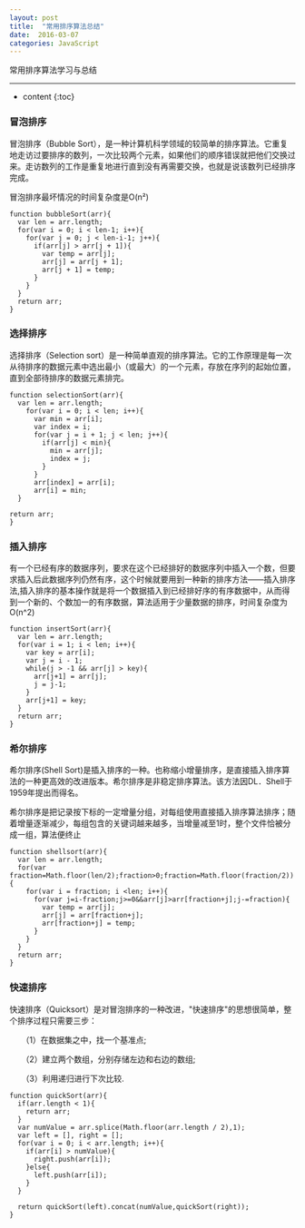 ```yaml
---
layout: post
title:  "常用排序算法总结"
date:  2016-03-07
categories: JavaScript
---
```


常用排序算法学习与总结

---

* content
{:toc}

### 冒泡排序

冒泡排序（Bubble Sort），是一种计算机科学领域的较简单的排序算法。它重复地走访过要排序的数列，一次比较两个元素，如果他们的顺序错误就把他们交换过来。走访数列的工作是重复地进行直到没有再需要交换，也就是说该数列已经排序完成。

冒泡排序最坏情况的时间复杂度是O(n²)

	function bubbleSort(arr){
	  var len = arr.length;
	  for(var i = 0; i < len-1; i++){
	    for(var j = 0; j < len-i-1; j++){
	      if(arr[j] > arr[j + 1]){
            var temp = arr[j];
            arr[j] = arr[j + 1];
            arr[j + 1] = temp;
          }
        }
	  }
	  return arr;
	}


### 选择排序

选择排序（Selection sort）是一种简单直观的排序算法。它的工作原理是每一次从待排序的数据元素中选出最小（或最大）的一个元素，存放在序列的起始位置，直到全部待排序的数据元素排完。

  
	function selectionSort(arr){
	  var len = arr.length;
        for(var i = 0; i < len; i++){
          var min = arr[i];
          var index = i;
          for(var j = i + 1; j < len; j++){
            if(arr[j] < min){
              min = arr[j];
              index = j;
            }
          }		
          arr[index] = arr[i];
          arr[i] = min;
      }
	
    return arr;
	}


### 插入排序

有一个已经有序的数据序列，要求在这个已经排好的数据序列中插入一个数，但要求插入后此数据序列仍然有序，这个时候就要用到一种新的排序方法——插入排序法,插入排序的基本操作就是将一个数据插入到已经排好序的有序数据中，从而得到一个新的、个数加一的有序数据，算法适用于少量数据的排序，时间复杂度为O(n^2)

    function insertSort(arr){
      var len = arr.length;
      for(var i = 1; i < len; i++){
        var key = arr[i];
        var j = i - 1;
        while(j > -1 && arr[j] > key){
          arr[j+1] = arr[j];
          j = j-1;
        }
        arr[j+1] = key;
      }
      return arr;
    }


### 希尔排序

希尔排序(Shell Sort)是插入排序的一种。也称缩小增量排序，是直接插入排序算法的一种更高效的改进版本。希尔排序是非稳定排序算法。该方法因DL．Shell于1959年提出而得名。

希尔排序是把记录按下标的一定增量分组，对每组使用直接插入排序算法排序；随着增量逐渐减少，每组包含的关键词越来越多，当增量减至1时，整个文件恰被分成一组，算法便终止

    function shellsort(arr){
      var len = arr.length;
      for(var fraction=Math.floor(len/2);fraction>0;fraction=Math.floor(fraction/2)){
        for(var i = fraction; i <len; i++){
          for(var j=i-fraction;j>=0&&arr[j]>arr[fraction+j];j-=fraction){
            var temp = arr[j];
            arr[j] = arr[fraction+j];
            arr[fraction+j] = temp;
          }
        }
      }
      return arr;
    }


### 快速排序

快速排序（Quicksort）是对冒泡排序的一种改进，"快速排序"的思想很简单，整个排序过程只需要三步：

　　（1）在数据集之中，找一个基准点;

　　（2）建立两个数组，分别存储左边和右边的数组;

　　（3）利用递归进行下次比较.

    function quickSort(arr){
      if(arr.length < 1){
        return arr;
      }
      var numValue = arr.splice(Math.floor(arr.length / 2),1);
      var left = [], right = [];
      for(var i = 0; i < arr.length; i++){
        if(arr[i] > numValue){
          right.push(arr[i]);
        }else{
          left.push(arr[i]);
        }
      }

      return quickSort(left).concat(numValue,quickSort(right));
    }